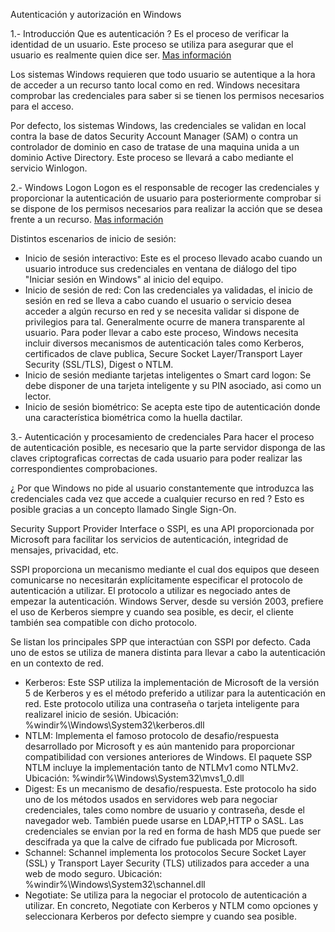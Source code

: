 Autenticación y autorización en Windows

1.- Introducción
Que es autenticación ? Es el proceso de verificar la identidad de un usuario. Este proceso se utiliza para asegurar que el usuario es realmente quien dice ser.
[Mas información](https://technet.microsoft.com/en-us/library/dn751047(v=ws.11).aspx)

Los sistemas Windows requieren que todo usuario se autentique a la hora de acceder a un recurso tanto local como en red.
Windows necesitara comprobar las credenciales para saber si se tienen los permisos necesarios para el acceso.

Por defecto, los sistemas Windows, las credenciales se validan en local contra la base de datos Security Account Manager (SAM) o contra un controlador de dominio en caso de tratase 
de una maquina unida a un dominio Active Directory. Este proceso se llevará a cabo mediante el servicio Winlogon.

2.- Windows Logon
Logon es el responsable de recoger las credenciales y proporcionar la autenticación de usuario para posteriormente comprobar si se dispone de los permisos necesarios
para realizar la acción que se desea frente a un recurso. [Mas información](https://technet.microsoft.com/en-us/library/cc780332(v=ws.10).aspx)

Distintos escenarios de inicio de sesión:

  - Inicio de sesión interactivo: Este es el proceso llevado acabo cuando un usuario introduce sus credenciales en ventana de diálogo del tipo "Iniciar sesión en Windows" al inicio del equipo.
  - Inicio de sesión de red: Con las credenciales ya validadas, el inicio de sesión en red se lleva a cabo cuando el usuario o servicio desea acceder a algún recurso en red y se necesita validar si dispone de privilegios para tal. Generalmente ocurre de manera transparente al usuario. Para poder llevar a cabo este proceso, Windows necesita incluir diversos mecanismos de autenticación tales como Kerberos, certificados de clave publica, Secure Socket Layer/Transport Layer Security (SSL/TLS), Digest o NTLM.
  - Inicio de sesión mediante tarjetas inteligentes o Smart card logon: Se debe disponer de una tarjeta inteligente y su PIN asociado, asi como un lector.
  - Inicio de sesión biométrico: Se acepta este tipo de autenticación donde una característica biométrica como la huella dactilar.

3.- Autenticación y procesamiento de credenciales
Para hacer el proceso de autenticación posible, es necesario que la parte servidor disponga de las claves criptograficas correctas de cada usuario para poder realizar las correspondientes comprobaciones.

¿ Por que Windows no pide al usuario constantemente que introduzca las credenciales cada vez que accede a cualquier recurso en red ? Esto es posible gracias a un concepto llamado Single Sign-On.

Security Support Provider Interface o SSPI, es una API proporcionada por Microsoft para facilitar los servicios de autenticación, integridad de mensajes, privacidad, etc.

SSPI proporciona un mecanismo mediante el cual dos equipos que deseen comunicarse no necesitarán explícitamente especificar el protocolo de autenticación a utilizar. El protocolo a utilizar es negociado antes de empezar la autenticación. Windows Server, desde su versión 2003, prefiere el uso de Kerberos siempre y cuando sea posible, es decir, el cliente también sea compatible con dicho protocolo.

Se listan los principales SPP que interactúan con SSPI por defecto. Cada uno de estos se utiliza de manera distinta para llevar a cabo la autenticación en un contexto de red.

  - Kerberos: Este SSP utiliza la implementación de Microsoft de la versión 5 de Kerberos y es el método preferido a utilizar para la autenticación en red. Este protocolo utiliza una contraseña o tarjeta inteligente para realizarel inicio de sesión. Ubicación: %windir%\Windows\System32\kerberos.dll
  - NTLM: Implementa el famoso protocolo de desafio/respuesta desarrollado por Microsoft y es aún mantenido para proporcionar compatibilidad con versiones anteriores de Windows. El paquete SSP NTLM incluye la implementación tanto de NTLMv1 como NTLMv2. Ubicación: %windir%\Windows\System32\mvs1_0.dll
  - Digest: Es un mecanismo de desafio/respuesta. Este protocolo ha sido uno de los métodos usados en servidores web para negociar credenciales, tales como nombre de usuario y contraseña, desde el navegador web. También puede usarse en LDAP,HTTP o SASL. Las credenciales se envian por la red en forma de hash MD5 que puede ser descifrada ya que la calve de cifrado fue publicada por Microsoft.
  - Schannel: Schannel implementa los protocolos Secure Socket Layer (SSL) y Transport Layer Security (TLS) utilizados para acceder a una web de modo seguro. Ubicación: %windir%\Windows\System32\schannel.dll
  - Negotiate: Se utiliza para la negociar el protocolo de autenticación a utilizar. En concreto, Negotiate con Kerberos y NTLM como opciones y seleccionara Kerberos por defecto siempre y cuando sea posible.


